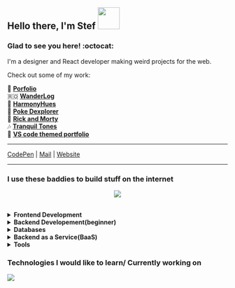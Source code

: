 <h2> Hello there, I'm Stef <img src="https://media.giphy.com/media/mGcNjsfWAjY5AEZNw6/giphy.gif" width="50"> </h2>

<h3>Glad to see you here! :octocat: </h3>

<p>I'm a designer and React developer making weird projects for the web. </p>

<p>Check out some of my work:</p>

<div>
 
📂 **[Porfolio](https://tstefan.vercel.app)** <br>
🇷🇴 **[WanderLog](https://wanderlog-self.vercel.app/)** <br>
🌈 **[HarmonyHues](https://harmonyhues-st.vercel.app/)** <br>
🐛 **[Poke Dexplorer](https://pokedex-next-five-gamma.vercel.app/)**<br>
👾 **[Rick and Morty](https://rickandmortyuniverse-iota.vercel.app/)** <br>
🎶 **[Tranquil Tones](https://tranquil-tones.vercel.app/)** <br>
🧪 **[VS code themed portfolio](https://stportfolio.vercel.app)** <br>

</div>

----

[CodePen](https://codepen.io/trstefan) | [Mail](mailto:stefantraciu20@gmail.com) | [Website](https://tstefan.vercel.app)

----

<h3>I use these baddies to build stuff on the internet </h3>
<p align="center">
  <a href="https://skillicons.dev">
    <img src="https://skillicons.dev/icons?i=html,css,js,sass,tailwind,bootstrap,react,nextjs,python,django,flask,mongodb,firebase,nodejs,express,vite,vercel,git,github,figma,notion,postman,vscode" />
  </a>
</p>


<br>
<details>	
  <summary><b>Frontend Development</b></summary>
 <img src="https://skillicons.dev/icons?i=html,css,js,sass,tailwind,bootstrap,react,nextjs">
</details>

<details>	
  <summary><b>Backend Developement(beginner)</b></summary>
  <img src="https://skillicons.dev/icons?i=nextjs,nodejs,express">

</details>

<details>	
  <summary><b>Databases</b></summary>
 <img src="https://skillicons.dev/icons?i=mongodb,firebase">
</details>

<details>	
  <summary><b>Backend as a Service(BaaS)</b></summary>
 <img src="https://skillicons.dev/icons?i=vercel">

</details> 

<details>	
  <summary><b>Tools</b></summary>
 <img src="https://skillicons.dev/icons?i=vscode,notion,figma,postman,git,github">

</details> 

### Technologies I would like to learn/ Currently working on
 <img src="https://skillicons.dev/icons?i=docker,go,nextjs,tailwind">

<br>

